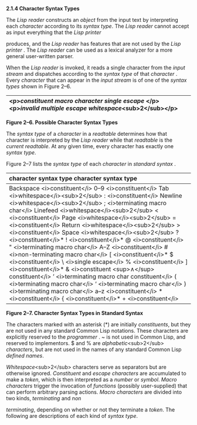 **2.1.4 Character Syntax Types** 

The *Lisp reader* constructs an *object* from the input text by interpreting each *character* according to its *syntax type*. The *Lisp reader* cannot accept as input everything that the *Lisp printer*  



produces, and the *Lisp reader* has features that are not used by the *Lisp printer* . The *Lisp reader* can be used as a lexical analyzer for a more general user-written parser. 

When the *Lisp reader* is invoked, it reads a single character from the *input stream* and dispatches according to the *syntax type* of that *character* . Every *character* that can appear in the *input stream* is of one of the *syntax types* shown in Figure 2–6. 

|\<p\>*constituent macro character single escape* \</p\>\<p\>*invalid multiple escape whitespace*\<sub\>2\</sub\>\</p\>|
| :- |


**Figure 2–6. Possible Character Syntax Types** 

The *syntax type* of a *character* in a *readtable* determines how that character is interpreted by the *Lisp reader* while that *readtable* is the *current readtable*. At any given time, every character has exactly one *syntax type*. 

Figure 2–7 lists the *syntax type* of each *character* in *standard syntax* . 

|**character syntax type character syntax type**|
| :- |
|Backspace \<i\>constituent\</i\> 0–9 \<i\>constituent\</i\> Tab \<i\>whitespace\</i\>\<sub\>2\</sub\> : \<i\>constituent\</i\> Newline \<i\>whitespace\</i\>\<sub\>2\</sub\> ; \<i\>terminating macro char\</i\> Linefeed \<i\>whitespace\</i\>\<sub\>2\</sub\> \< \<i\>constituent\</i\> Page \<i\>whitespace\</i\>\<sub\>2\</sub\> = \<i\>constituent\</i\> Return \<i\>whitespace\</i\>\<sub\>2\</sub\> \> \<i\>constituent\</i\> Space \<i\>whitespace\</i\>\<sub\>2\</sub\> ? \<i\>constituent\</i\>* ! \<i\>constituent\</i\>* @ \<i\>constituent\</i\> " \<i\>terminating macro char\</i\> A–Z \<i\>constituent\</i\> # \<i\>non-terminating macro char\</i\> [ \<i\>constituent\</i\>* $ \<i\>constituent\</i\> \ \<i\>single escape\</i\> % \<i\>constituent\</i\> ] \<i\>constituent\</i\>* & \<i\>constituent \<sup\>∧\</sup\> constituent\</i\> ’ \<i\>terminating macro char constituent\</i\> ( \<i\>terminating macro char\</i\> ‘ \<i\>terminating macro char\</i\> ) \<i\>terminating macro char\</i\> a–z \<i\>constituent\</i\> * \<i\>constituent\</i\> \{ \<i\>constituent\</i\>* + \<i\>constituent\</i\> | \<i\>multiple escape\</i\> , \<i\>terminating macro char\</i\> \} \<i\>constituent\</i\>* - \<i\>constituent\</i\> ~ \<i\>constituent\</i\> . \<i\>constituent\</i\> Rubout \<i\>constituent\</i\> / \<i\>constituent\</i\>|


**Figure 2–7. Character Syntax Types in Standard Syntax**  



The characters marked with an asterisk (\*) are initially *constituents*, but they are not used in any standard Common Lisp notations. These characters are explicitly reserved to the *programmer* . ~ is not used in Common Lisp, and reserved to implementors. $ and % are *alphabetic*\<sub\>2\</sub\> *characters*, but are not used in the names of any standard Common Lisp *defined names*. 

*Whitespace*\<sub\>2\</sub\> characters serve as separators but are otherwise ignored. *Constituent* and *escape characters* are accumulated to make a *token*, which is then interpreted as a *number* or *symbol*. *Macro characters* trigger the invocation of *functions* (possibly user-supplied) that can perform arbitrary parsing actions. *Macro characters* are divided into two kinds, *terminating* and *non* 

*terminating*, depending on whether or not they terminate a *token*. The following are descriptions of each kind of *syntax type*. 

